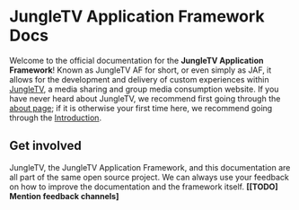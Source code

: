 # JungleTV Application Framework Docs

Welcome to the official documentation for the **JungleTV Application Framework**!
Known as JungleTV AF for short, or even simply as JAF, it allows for the development and delivery of custom experiences within [JungleTV](https://jungletv.live), a media sharing and group media consumption website.
If you have never heard about JungleTV, we recommend first going through the [about page](https://jungletv.live/about); if it is otherwise your first time here, we recommend going through the [Introduction](/introduction/).

## Get involved

JungleTV, the JungleTV Application Framework, and this documentation are all part of the same open source project. We can always use your feedback on how to improve the documentation and the framework itself. **[[TODO] Mention feedback channels]**